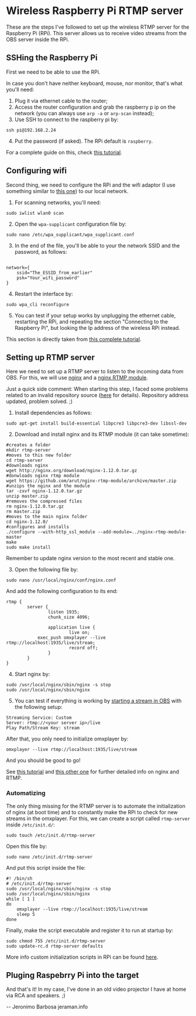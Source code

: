 # Wireless Raspberry Pi RTMP server
These are the steps I've followed to set up the wireless RTMP server for the Raspberry Pi (RPi). This server allows us to receive video streams from the OBS server inside the RPi.

## SSHing the Raspberry Pi
First we need to be able to use the RPi.

In case you don't have neither keyboard, mouse, nor monitor, that's what you'll need:
1. Plug it via ethernet cable to the router;
2. Access the router configuration and grab the raspberry p ip on the network (you can always use `arp -a` or `arp-scan` instead);
3. Use SSH to connect to the raspberry pi by:
```
ssh pi@192.168.2.24
```

4. Put the password (if asked). The RPi default is `raspberry`.

For a complete guide on this, check [this tutorial](https://www.raspberrypi.org/documentation/remote-access/ssh/unix.md).

## Configuring wifi
Second thing, we need to configure the RPi and the wifi adaptor (I use something similar to [this one](http://www.gearbest.com/raspberry-pi/pp_413677.html?currency=CAD&vip=989008&gclid=CLf9j-O6x9MCFUm2wAodf1IEGg)) to our local network.

1. For scanning networks, you'll need:
```
sudo iwlist wlan0 scan
```
2. Open the `wpa-supplicant` configuration file by:
```
sudo nano /etc/wpa_supplicant/wpa_supplicant.conf
```

3. In the end of the file, you'll be able to your the network SSID and the password, as follows:
```

network={
    ssid="The_ESSID_from_earlier"
    psk="Your_wifi_password"
}
```

4. Restart the interface by:
```
sudo wpa_cli reconfigure
```

5. You can test if your setup works by unplugging the ethernet cable, restarting the RPi, and repeating the section "Connecting to the Raspberry Pi", but looking the Ip address of the wireless RPi instead.

This section is directly taken from [this complete tutorial](https://www.raspberrypi.org/documentation/configuration/wireless/wireless-cli.md).

## Setting up RTMP server
Here we need to set up a RTMP server to listen to the incoming data from OBS. For this, we will use [nginx](http://nginx.org/en/download.html) and a [nginx RTMP module](https://github.com/arut/nginx-rtmp-module/).

Just a quick side comment: When starting this step, I faced some problems related to an invalid repository source ([here](https://www.raspberrypi.org/forums/viewtopic.php?f=28&t=123260) for details). Repository address updated, problem solved. ;)

1. Install dependencies as follows:
```
sudo apt-get install build-essential libpcre3 libpcre3-dev libssl-dev
```

2. Download and install nginx and its RTMP module (it can take sometime):
```
#creates a folder
mkdir rtmp-server
#moves to this new folder
cd rtmp-server
#downloads nginx
wget http://nginx.org/download/nginx-1.12.0.tar.gz
#donwloads nginx rtmp module
wget https://github.com/arut/nginx-rtmp-module/archive/master.zip
#unzips the nginx and the module
tar -zxvf nginx-1.12.0.tar.gz
unzip master.zip
#removes the compressed files
rm nginx-1.12.0.tar.gz
rm master.zip
#moves to the main nginx folder
cd nginx-1.12.0/
#configures and installs
./configure --with-http_ssl_module --add-module=../nginx-rtmp-module-master
make
sudo make install
```

Remember to update nginx version to the most recent and stable one.

3. Open the following file by:
```
sudo nano /usr/local/nginx/conf/nginx.conf
```

And add the following configuration to its end:
```
rtmp {
        server {
                listen 1935;
                chunk_size 4096;

                application live {
                        live on;
            exec_push omxplayer --live rtmp://localhost:1935/live/stream;
                        record off;
                }
        }
}
```

4. Start nginx by:
```
sudo /usr/local/nginx/sbin/nginx -s stop
sudo /usr/local/nginx/sbin/nginx
```

5. You can test if everything is working by [starting a stream in OBS](https://github.com/jeraman/insertions/tree/master/osx) with the following setup:
```
Streaming Service: Custom
Server: rtmp://<your server ip>/live
Play Path/Stream Key: stream
```

After that, you only need to initialize omxplayer by:
```
omxplayer --live rtmp://localhost:1935/live/stream
```

And you should be good to go!

See [this tutorial](https://www.raspberrypi.org/forums/viewtopic.php?t=89605) and [this other one](https://obsproject.com/forum/resources/how-to-set-up-your-own-private-rtmp-server-using-nginx.50/) for further detailed info on nginx and RTMP.

### Automatizing
The only thing missing for the RTMP server is to automate the initialization of nginx (at boot time) and to constantly make the RPi to check for new streams in the omxplayer. For this, we can create a script called `rtmp-server` inside `/etc/init.d/`:
```
sudo touch /etc/init.d/rtmp-server
```

Open this file by:
```
sudo nano /etc/init.d/rtmp-server
```

And put this script inside the file:
```
#! /bin/sh
# /etc/init.d/rtmp-server
sudo /usr/local/nginx/sbin/nginx -s stop
sudo /usr/local/nginx/sbin/nginx
while [ 1 ]
do
    omxplayer --live rtmp://localhost:1935/live/stream
    sleep 5
done
```

Finally, make the script executable and register it to run at startup by:
```
sudo chmod 755 /etc/init.d/rtmp-server
sudo update-rc.d rtmp-server defaults
```

More info custom initialization scripts in RPi can be found [here](http://www.stuffaboutcode.com/2012/06/raspberry-pi-run-program-at-start-up.html).

## Pluging Raspebrry Pi into the target
And that's it! In my case, I've done in an old video projector I have at home via RCA and speakers. ;)

--
Jeronimo Barbosa
jeraman.info
